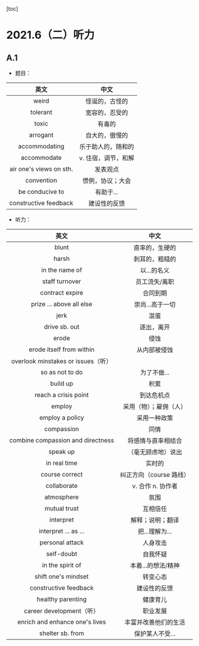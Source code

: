 [toc]



# 2021.6（二）听力

## A.1

- 题目：

|          英文           |        中文         |
| :---------------------: | :-----------------: |
|          weird          |   怪诞的，古怪的    |
|        tolerant         |   宽容的，忍受的    |
|          toxic          |       有毒的        |
|        arrogant         |   自大的，傲慢的    |
|      accommodating      | 乐于助人的，随和的  |
|       accommodate       | v. 住宿，调节，和解 |
| air one's views on sth. |      发表观点       |
|       convention        |  惯例，协议；大会   |
|     be conducive to     |      有助于...      |
|  constructive feedback  |    建设性的反馈     |

- 听力：


|                英文                |          中文           |
| :--------------------------------: | :---------------------: |
|               blunt                |     直率的，生硬的      |
|               harsh                |     刺耳的，粗糙的      |
|           in the name of           |       以...的名义       |
|           staff turnover           |      员工流失/离职      |
|          contract expire           |        合同到期         |
|      prize ... above all else      |     崇尚...高于一切     |
|                jerk                |          混蛋           |
|           drive sb. out            |       逐出，离开        |
|               erode                |          侵蚀           |
|      erode itself from within      |      从内部被侵蚀       |
| overlook minstakes or issues（听） |                         |
|          so as not to do           |       为了不做...       |
|              build up              |          积累           |
|        reach a crisis point        |       到达危机点        |
|               employ               | 采用（物）；雇佣（人）  |
|          employ a policy           |      采用一种政策       |
|             compassion             |          同情           |
| combine compassion and directness  |   将感情与直率相结合    |
|              speak up              |   （毫无顾虑地）说出    |
|            in real time            |         实时的          |
|           course correct           | 纠正方向（course 路线） |
|            collaborate             |    v. 合作 n. 协作者    |
|             atmosphere             |          氛围           |
|            mutual trust            |        互相信任         |
|             interpret              |    解释；说明；翻译     |
|        interpret ... as ...        |     把...理解为...      |
|          personal attack           |        人身攻击         |
|             self-doubt             |        自我怀疑         |
|          in the spirit of          |   本着...的想法/精神    |
|        shift one's mindset         |        转变心态         |
|       constructive feedback        |      建设性的反馈       |
|         healthy parenting          |        健康育儿         |
|      career development（听）      |        职业发展         |
|   enrich and enhance one's lives   |  丰富并改善他们的生活   |
|          shelter sb. from          |     保护某人不受...     |

